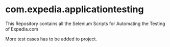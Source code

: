 # com.expedia.applicationtesting
This Repository contains all the Selenium Scripts for Automating the Testing of Expedia.com

More test cases has to be added to project.
